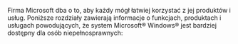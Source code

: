 <Token xmlns:xlink="http://www.w3.org/1999/xlink">Firma Microsoft dba o to, aby każdy mógł łatwiej korzystać z jej produktów i usług. Poniższe rozdziały zawierają informacje o funkcjach, produktach i usługach powodujących, że system Microsoft® Windows® jest bardziej dostępny dla osób niepełnosprawnych:</Token>

<!--HONumber=Jun16_HO4-->


